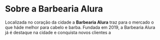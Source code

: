<h1>Sobre a Barbearia Alura</h1>

<p>Localizada no coração da cidade a <strong> Barbearia Alura</strong> traz para o mercado o que háde melhor para cabelo e barba. Fundada em 2019, a Barbearia Alura já é destaque na cidade e conquista novos clientes a




 

